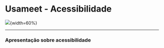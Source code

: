 # Usameet - Acessibilidade

![](https://blog.handtalk.me/wp-content/uploads/2018/06/capa-blog-post-acessibilidade-na-web.png){width=60%}

---

### Apresentação sobre acessibilidade
